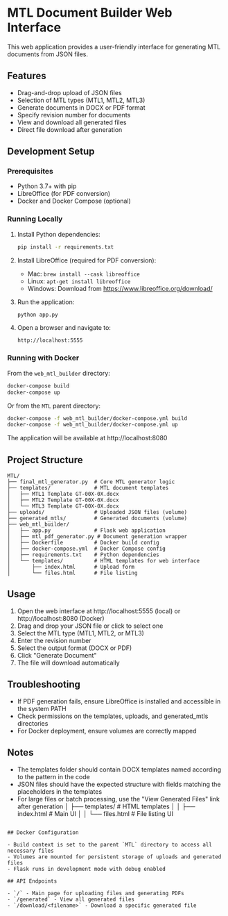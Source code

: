 # MTL Document Builder Web Interface

This web application provides a user-friendly interface for generating MTL documents from JSON files.

## Features

- Drag-and-drop upload of JSON files
- Selection of MTL types (MTL1, MTL2, MTL3)
- Generate documents in DOCX or PDF format
- Specify revision number for documents
- View and download all generated files
- Direct file download after generation

## Development Setup

### Prerequisites

- Python 3.7+ with pip
- LibreOffice (for PDF conversion)
- Docker and Docker Compose (optional)

### Running Locally

1. Install Python dependencies:
   ```bash
   pip install -r requirements.txt
   ```

2. Install LibreOffice (required for PDF conversion):
   - Mac: `brew install --cask libreoffice`
   - Linux: `apt-get install libreoffice`
   - Windows: Download from https://www.libreoffice.org/download/

3. Run the application:
   ```bash
   python app.py
   ```

4. Open a browser and navigate to:
   ```
   http://localhost:5555
   ```

### Running with Docker

From the `web_mtl_builder` directory:

```bash
docker-compose build
docker-compose up
```

Or from the `MTL` parent directory:

```bash
docker-compose -f web_mtl_builder/docker-compose.yml build
docker-compose -f web_mtl_builder/docker-compose.yml up
```

The application will be available at http://localhost:8080

## Project Structure

```
MTL/
├── final_mtl_generator.py  # Core MTL generator logic
├── templates/              # MTL document templates
│   ├── MTL1 Template GT-00X-0X.docx
│   ├── MTL2 Template GT-00X-0X.docx
│   └── MTL3 Template GT-00X-0X.docx
├── uploads/                # Uploaded JSON files (volume)
├── generated_mtls/         # Generated documents (volume)
├── web_mtl_builder/
│   ├── app.py              # Flask web application
│   ├── mtl_pdf_generator.py # Document generation wrapper
│   ├── Dockerfile          # Docker build config
│   ├── docker-compose.yml  # Docker Compose config
│   ├── requirements.txt    # Python dependencies
│   └── templates/          # HTML templates for web interface
│       ├── index.html      # Upload form
│       └── files.html      # File listing
```

## Usage

1. Open the web interface at http://localhost:5555 (local) or http://localhost:8080 (Docker)
2. Drag and drop your JSON file or click to select one
3. Select the MTL type (MTL1, MTL2, or MTL3)
4. Enter the revision number
5. Select the output format (DOCX or PDF)
6. Click "Generate Document"
7. The file will download automatically

## Troubleshooting

- If PDF generation fails, ensure LibreOffice is installed and accessible in the system PATH
- Check permissions on the templates, uploads, and generated_mtls directories
- For Docker deployment, ensure volumes are correctly mapped

## Notes

- The templates folder should contain DOCX templates named according to the pattern in the code
- JSON files should have the expected structure with fields matching the placeholders in the templates
- For large files or batch processing, use the "View Generated Files" link after generation
│   ├── templates/          # HTML templates
│   │   ├── index.html      # Main UI
│   │   └── files.html      # File listing UI
```

## Docker Configuration

- Build context is set to the parent `MTL` directory to access all necessary files
- Volumes are mounted for persistent storage of uploads and generated files
- Flask runs in development mode with debug enabled

## API Endpoints

- `/` - Main page for uploading files and generating PDFs
- `/generated` - View all generated files
- `/download/<filename>` - Download a specific generated file
